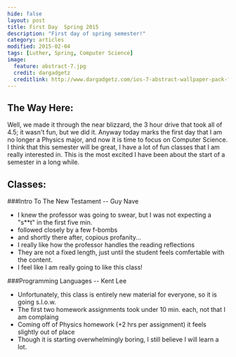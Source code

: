 ```yaml
---
hide: false
layout: post
title: First Day  Spring 2015
description: "First day of spring semester!"
category: articles
modified: 2015-02-04
tags: [Luther, Spring, Computer Science]
image:
  feature: abstract-7.jpg
  credit: dargadgetz
  creditlink: http://www.dargadgetz.com/ios-7-abstract-wallpaper-pack-for-iphone-5-and-ipod-touch-retina/
---
```

## The Way Here:

Well, we made it through the near blizzard, the 3 hour drive that took all of 4.5; it wasn't fun, but we did it. Anyway today marks the first day that I am no longer a Physics major, and now it is time to focus on Computer Science. I think that this semester will be great, I have a lot of fun classes that I am really interested in. This is the most excited I have been about the start of a semester in a long while.

## Classes:

###Intro To The New Testament -- Guy Nave
 - I knew the professor was going to swear, but I was not expecting a "s**t" in the first five min.
  - followed closely by a few f-bombs
  - and shortly there after, copious profanity...
 - I really like how the professor handles the reading reflections
  - They are not a fixed length, just until the student feels comfertable with the content.
 - I feel like I am really going to like this class!

###Programming Languages -- Kent Lee
 - Unfortunately, this class is entirely new material for everyone, so it is going s.l.o.w.
 - The first two homework assignments took under 10 min. each, not that I am complaing
  - Coming off of Physics homework (+2 hrs per assignment) it feels slightly out of place
 - Though it is starting overwhelmingly boring, I still believe I will learn a lot.